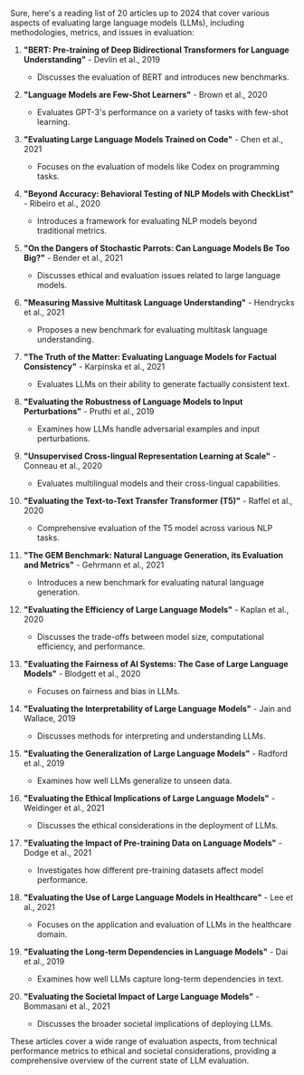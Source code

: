 Sure, here's a reading list of 20 articles up to 2024 that cover various aspects of evaluating large language models (LLMs), including methodologies, metrics, and issues in evaluation:

1. **"BERT: Pre-training of Deep Bidirectional Transformers for Language Understanding"** - Devlin et al., 2019
   - Discusses the evaluation of BERT and introduces new benchmarks.

2. **"Language Models are Few-Shot Learners"** - Brown et al., 2020
   - Evaluates GPT-3's performance on a variety of tasks with few-shot learning.

3. **"Evaluating Large Language Models Trained on Code"** - Chen et al., 2021
   - Focuses on the evaluation of models like Codex on programming tasks.

4. **"Beyond Accuracy: Behavioral Testing of NLP Models with CheckList"** - Ribeiro et al., 2020
   - Introduces a framework for evaluating NLP models beyond traditional metrics.

5. **"On the Dangers of Stochastic Parrots: Can Language Models Be Too Big?"** - Bender et al., 2021
   - Discusses ethical and evaluation issues related to large language models.

6. **"Measuring Massive Multitask Language Understanding"** - Hendrycks et al., 2021
   - Proposes a new benchmark for evaluating multitask language understanding.

7. **"The Truth of the Matter: Evaluating Language Models for Factual Consistency"** - Karpinska et al., 2021
   - Evaluates LLMs on their ability to generate factually consistent text.

8. **"Evaluating the Robustness of Language Models to Input Perturbations"** - Pruthi et al., 2019
   - Examines how LLMs handle adversarial examples and input perturbations.

9. **"Unsupervised Cross-lingual Representation Learning at Scale"** - Conneau et al., 2020
   - Evaluates multilingual models and their cross-lingual capabilities.

10. **"Evaluating the Text-to-Text Transfer Transformer (T5)"** - Raffel et al., 2020
    - Comprehensive evaluation of the T5 model across various NLP tasks.

11. **"The GEM Benchmark: Natural Language Generation, its Evaluation and Metrics"** - Gehrmann et al., 2021
    - Introduces a new benchmark for evaluating natural language generation.

12. **"Evaluating the Efficiency of Large Language Models"** - Kaplan et al., 2020
    - Discusses the trade-offs between model size, computational efficiency, and performance.

13. **"Evaluating the Fairness of AI Systems: The Case of Large Language Models"** - Blodgett et al., 2020
    - Focuses on fairness and bias in LLMs.

14. **"Evaluating the Interpretability of Large Language Models"** - Jain and Wallace, 2019
    - Discusses methods for interpreting and understanding LLMs.

15. **"Evaluating the Generalization of Large Language Models"** - Radford et al., 2019
    - Examines how well LLMs generalize to unseen data.

16. **"Evaluating the Ethical Implications of Large Language Models"** - Weidinger et al., 2021
    - Discusses the ethical considerations in the deployment of LLMs.

17. **"Evaluating the Impact of Pre-training Data on Language Models"** - Dodge et al., 2021
    - Investigates how different pre-training datasets affect model performance.

18. **"Evaluating the Use of Large Language Models in Healthcare"** - Lee et al., 2021
    - Focuses on the application and evaluation of LLMs in the healthcare domain.

19. **"Evaluating the Long-term Dependencies in Language Models"** - Dai et al., 2019
    - Examines how well LLMs capture long-term dependencies in text.

20. **"Evaluating the Societal Impact of Large Language Models"** - Bommasani et al., 2021
    - Discusses the broader societal implications of deploying LLMs.

These articles cover a wide range of evaluation aspects, from technical performance metrics to ethical and societal considerations, providing a comprehensive overview of the current state of LLM evaluation.